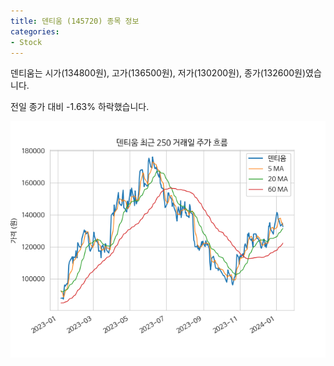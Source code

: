```yaml
---
title: 덴티움 (145720) 종목 정보
categories:
- Stock
---
```


덴티움는 시가(134800원), 고가(136500원), 저가(130200원), 종가(132600원)였습니다.

전일 종가 대비 -1.63% 하락했습니다.

<!-- more -->

![145720](/assets/images/stock/145720.png)